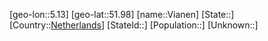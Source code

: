 ﻿---
location: [51.98,5.13]
type: City
tags:
- geo/City


SpocWebEntityId: 35268
isDeleted: false
confidential: public

---
[geo-lon::5.13]
[geo-lat::51.98]
[name::Vianen]
[State::]
[Country::[Netherlands](geo/Continent/Europe/Netherlands.md)]
[StateId::]
[Population::]
[Unknown::]

